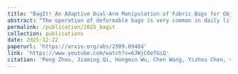 ```yaml
---
title: "BagIt! An Adaptive Dual-Arm Manipulation of Fabric Bags for Object Bagging"
abstract: "The operation of deformable bags is very common in daily life, such as when the cashier bags products (a). However, this presents significant challenges for robots, mainly resulting from the complex and unpredictable nature of deformable bags (b). This paper proposes an efficient and robust dual-arm system for the task of object bagging by handling the fabric bag (c). <br/><img src='/images/publications/2025_bagit.jpg'>"
permalink: /publication/2025_bagit
collection: publications
date: 2025-12-22
paperurl: 'https://arxiv.org/abs/2509.09484'
link: 'https://www.youtube.com/watch?v=6JWjCOeTGiQ'
citation: 'Peng Zhou, Jiaming Qi, Hongmin Wu, Chen Wang, Yizhou Chen, <u>Zeqing Zhang</u><sup>#</sup> (2025). <br><i>IEEE Robotics and Automation Letters</i>. <br>IROS 2025 Workshop ROMADO <a href="https://openreview.net/group?id=IEEE.org%2FIROS%2F2025%2FWorkshop%2FROMADO#tab-accept-best-poster-finalist"><b>Best Poster Award (Finalist)</b></a>'
---
```


